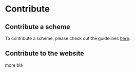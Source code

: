 # Contribute

## Contribute a scheme

To contribute a scheme, please check out the guidelines [here](submit_scheme.md).

## Contribute to the website

more bla 
